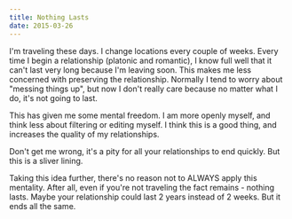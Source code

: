 ```yaml
---
title: Nothing Lasts
date: 2015-03-26
---
```


I'm traveling these days. I change locations every couple of weeks. Every time I begin a relationship (platonic and romantic), I know full well that it can't last very long because I'm leaving soon. This makes me less concerned with preserving the relationship. Normally I tend to worry about "messing things up", but now I don't really care because no matter what I do, it's not going to last.

This has given me some mental freedom. I am more openly myself, and think less about filtering or editing myself. I think this is a good thing, and increases the quality of my relationships.

Don't get me wrong, it's a pity for all your relationships to end quickly. But this is a sliver lining.

Taking this idea further, there's no reason not to ALWAYS apply this mentality. After all, even if you're not traveling the fact remains - nothing lasts. Maybe your relationship could last 2 years instead of 2 weeks. But it ends all the same.
